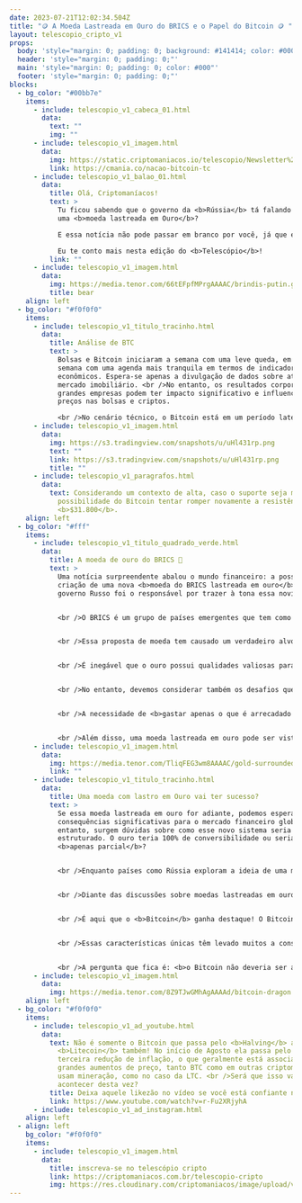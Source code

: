 ```yaml
---
date: 2023-07-21T12:02:34.504Z
title: "🪙 A Moeda Lastreada em Ouro do BRICS e o Papel do Bitcoin 🪙 "
layout: telescopio_cripto_v1
props:
  body: 'style="margin: 0; padding: 0; background: #141414; color: #000"'
  header: 'style="margin: 0; padding: 0;"'
  main: 'style="margin: 0; padding: 0; color: #000"'
  footer: 'style="margin: 0; padding: 0;"'
blocks:
  - bg_color: "#00bb7e"
    items:
      - include: telescopio_v1_cabeca_01.html
        data:
          text: ""
          img: ""
      - include: telescopio_v1_imagem.html
        data:
          img: https://static.criptomaniacos.io/telescopio/Newsletter%20-%20Copia%202.png
          link: https://cmania.co/nacao-bitcoin-tc
      - include: telescopio_v1_balao_01.html
        data:
          title: Olá, Criptomaníacos!
          text: >
            Tu ficou sabendo que o governo da <b>Rússia</b> tá falando em criar
            uma <b>moeda lastreada em Ouro</b>?

            E essa notícia não pode passar em branco por você, já que ela envolve diretamente o Brasil, sil, sil… 🇧🇷

            Eu te conto mais nesta edição do <b>Telescópio</b>!
          link: ""
      - include: telescopio_v1_imagem.html
        data:
          img: https://media.tenor.com/66tEFpfMPrgAAAAC/brindis-putin.gif
          title: bear
    align: left
  - bg_color: "#f0f0f0"
    items:
      - include: telescopio_v1_titulo_tracinho.html
        data:
          title: Análise de BTC
          text: >
            Bolsas e Bitcoin iniciaram a semana com uma leve queda, em uma
            semana com uma agenda mais tranquila em termos de indicadores
            econômicos. Espera-se apenas a divulgação de dados sobre atividade e
            mercado imobiliário. <br />No entanto, os resultados corporativos de
            grandes empresas podem ter impacto significativo e influenciar os
            preços nas bolsas e criptos.

            <br />No cenário técnico, o Bitcoin está em um período lateralizado, começando a semana testando o suporte em <b>$30.100</b>. É importante manter esse suporte para evitar correções adicionais que poderiam levar o preço próximo a <b>$28.000</b>.
      - include: telescopio_v1_imagem.html
        data:
          img: https://s3.tradingview.com/snapshots/u/uHl431rp.png
          text: ""
          link: https://s3.tradingview.com/snapshots/u/uHl431rp.png
          title: ""
      - include: telescopio_v1_paragrafos.html
        data:
          text: Considerando um contexto de alta, caso o suporte seja mantido, existe a
            possibilidade do Bitcoin tentar romper novamente a resistência em
            <b>$31.800</b>.
    align: left
  - bg_color: "#fff"
    items:
      - include: telescopio_v1_titulo_quadrado_verde.html
        data:
          title: A moeda de ouro do BRICS 🥇
          text: >
            Uma notícia surpreendente abalou o mundo financeiro: a possível
            criação de uma nova <b>moeda do BRICS lastreada em ouro</b>. O
            governo Russo foi o responsável por trazer à tona essa novidade.


            <br />O BRICS é um grupo de países emergentes que tem como objetivo a cooperação econômica e o desenvolvimento em conjunto. O grupo é formado por <b>Brasil, Rússia, Índia, China e África do Sul</b>.


            <br />Essa proposta de moeda tem causado um verdadeiro alvoroço. Afinal, se ela se concretizar, pode representar <b>o maior choque monetário do sistema financeiro das últimas cinco décadas</b>. A questão que fica é: por que o ouro como lastro da moeda do BRICS?


            <br />É inegável que o ouro possui qualidades valiosas para ser um lastro monetário sólido. <b>Durabilidade, confiabilidade, portabilidade e oferta limitada</b> são apenas alguns dos atributos que tornam o ouro atraente como base para uma moeda.


            <br />No entanto, devemos considerar também os desafios que o padrão ouro apresenta. 


            <br />A necessidade de <b>gastar apenas o que é arrecadado e parar de imprimir dinheiro</b> pode ser um obstáculo significativo para muitos governos. Você acredita que os políticos querem frear a capacidade de criar dinheiro do nada?


            <br />Além disso, uma moeda lastreada em ouro pode ser vista como uma <b>ameaça ao dólar e outras moedas Fiat</b>, uma vez que o lastro em ouro pode transmitir maior confiança do que a simples impressão de dinheiro por governos.
      - include: telescopio_v1_imagem.html
        data:
          img: https://media.tenor.com/TliqFEG3wm8AAAAC/gold-surrounded-by-gold.gif
          link: ""
      - include: telescopio_v1_titulo_tracinho.html
        data:
          title: Uma moeda com lastro em Ouro vai ter sucesso?
          text: >
            Se essa moeda lastreada em ouro for adiante, podemos esperar
            consequências significativas para o mercado financeiro global. No
            entanto, surgem dúvidas sobre como esse novo sistema seria
            estruturado. O ouro teria 100% de conversibilidade ou seria
            <b>apenas parcial</b>?


            <br />Enquanto países como Rússia exploram a ideia de uma moeda lastreada em ouro, os outros países do BRICS estão avançando mais é na criação de suas próprias <b>CBDCs</b> (versões digitais de suas moedas). <br />Essa diversidade de abordagens pode tornar <b>menos provável</b> a adoção generalizada do padrão ouro.


            <br />Diante das discussões sobre moedas lastreadas em ouro, surge o meu questionamento: e se optarmos por um sistema financeiro descentralizado que <b>não possa ser monopolizado</b> e reúna todas as características de um bom dinheiro?


            <br />É aqui que o <b>Bitcoin</b> ganha destaque! O Bitcoin oferece solidez, durabilidade, confiabilidade, maior divisibilidade e portabilidade do que o ouro. Além disso, ele possui um suprimento limitado, o que contribui para sua atratividade como <b>reserva de valor</b>.


            <br />Essas características únicas têm levado muitos a considerar o Bitcoin como uma <b>moeda forte e uma alternativa ao ouro</b>. 


            <br />A pergunta que fica é: <b>o Bitcoin não deveria ser a grande moeda de lastro dos BRICS?</b>
      - include: telescopio_v1_imagem.html
        data:
          img: https://media.tenor.com/8Z9TJwGMhAgAAAAd/bitcoin-dragon.gif
    align: left
  - bg_color: "#f0f0f0"
    items:
      - include: telescopio_v1_ad_youtube.html
        data:
          text: Não é somente o Bitcoin que passa pelo <b>Halving</b> a cada 4 anos. A
            <b>Litecoin</b> também! No início de Agosto ela passa pelo sua
            terceira redução de inflação, o que geralmente está associado a
            grandes aumentos de preço, tanto BTC como em outras criptomoedas que
            usam mineração, como no caso da LTC. <br />Será que isso vai
            acontecer desta vez?
          title: Deixa aquele likezão no vídeo se você está confiante no BTC!
          link: https://www.youtube.com/watch?v=r-Fu2XRjyhA
      - include: telescopio_v1_ad_instagram.html
    align: left
  - align: left
    bg_color: "#f0f0f0"
    items:
      - include: telescopio_v1_imagem.html
        data:
          title: inscreva-se no telescópio cripto
          link: https://criptomaniacos.com.br/telescopio-cripto
          img: https://res.cloudinary.com/criptomaniacos/image/upload/v1662133224/telescopio/inscreva-se-telescopio.png
---
```

